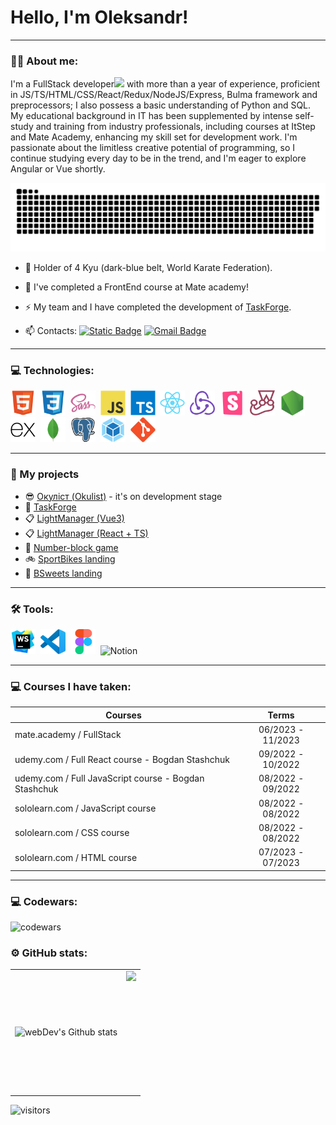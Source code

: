 # Hello, I'm Oleksandr!

---

### :man_technologist: About me:

I'm a FullStack developer<img src="https://media.giphy.com/media/WUlplcMpOCEmTGBtBW/giphy.gif" width="30px"> with more than a year of experience, proficient in JS/TS/HTML/CSS/React/Redux/NodeJS/Express, Bulma
framework and preprocessors; I also possess a basic understanding of Python and SQL. My educational background in IT
has been supplemented by intense self-study and training from industry professionals, including courses at ItStep and
Mate Academy, enhancing my skill set for development work. I'm passionate about the limitless creative potential of
programming, so I continue studying every day to be in the trend, and I'm eager to explore Angular or Vue shortly.

<p align="center">
 <img width="600" src="assets/github-snake.svg" alt="snake"/>
</p>

- :1st_place_medal: Holder of 4 Kyu (dark-blue belt, World Karate Federation).

- :seedling: I've completed a FrontEnd course at Mate academy!

- :zap: My team and I have completed the development of [TaskForge](https://github.com/mate-oct28-team19/taskforge).

- :mailbox: Contacts: [![Static Badge](https://img.shields.io/badge/-oleksandr_shtonda-blue%3Fstyle%3Dflat%26logo%3DTelegram%26logoColor%3Dwhite?logo=telegram&color=blue)](https://t.me/oleksandr_shtonda) [![Gmail Badge](https://img.shields.io/badge/-Gmail-red?style=flat&logo=Gmail&logoColor=white)](mailto:oleksandrshtonda@gmail.com)

---

### 💻 Technologies:

<div>
  <img src="https://github.com/devicons/devicon/blob/master/icons/html5/html5-original.svg" title="html5" alt="html5" width="40" height="40"/>&nbsp;
  <img src="https://github.com/devicons/devicon/blob/master/icons/css3/css3-original.svg" title="css" alt="css" width="40" height="40"/>&nbsp;
  <img src="https://github.com/devicons/devicon/blob/master/icons/sass/sass-original.svg" title="sass/scss" alt="sass/scss" width="40" height="40"/>&nbsp;
  <img src="https://github.com/devicons/devicon/blob/master/icons/javascript/javascript-original.svg" title="javascript" alt="javascript" width="40" height="40"/>&nbsp;
  <img src="https://github.com/devicons/devicon/blob/master/icons/typescript/typescript-original.svg" title="typescript" alt="typescript" width="40" height="40"/>&nbsp;
  <img src="https://github.com/devicons/devicon/blob/master/icons/react/react-original.svg" title="reactjs" alt="reactjs" width="40" height="40"/>&nbsp;
  <img src="https://github.com/devicons/devicon/blob/master/icons/redux/redux-original.svg" title="redux" alt="redux" width="40" height="40"/>&nbsp;
  <img src="https://github.com/devicons/devicon/blob/master/icons/storybook/storybook-original.svg" title="StoryBook" alt="StoryBook" width="40" height="40"/>&nbsp;
  <img src="https://github.com/devicons/devicon/blob/master/icons/jest/jest-plain.svg" title="jest" alt="jest" width="40" height="40"/>&nbsp;
  <img src="https://github.com/devicons/devicon/blob/master/icons/nodejs/nodejs-original.svg" title="nodejs" alt="nodejs" width="40" height="40"/>&nbsp;
  <img src="https://github.com/devicons/devicon/blob/master/icons/express/express-original.svg" title="express" alt="express" width="40" height="40"/>&nbsp;
  <img src="https://github.com/devicons/devicon/blob/master/icons/mongodb/mongodb-original.svg" title="mongodb" alt="mongodb" width="40" height="40"/>&nbsp;
  <img src="https://github.com/devicons/devicon/blob/master/icons/postgresql/postgresql-original.svg" title="postgresql" alt="postgresql" width="40" height="40"/>&nbsp;
  <img src="https://github.com/devicons/devicon/blob/master/icons/webpack/webpack-original.svg" title="webpack" alt="webpack" width="40" height="40"/>&nbsp;
  <img src="https://github.com/devicons/devicon/blob/master/icons/git/git-original.svg" title="git" alt="git" width="40" height="40"/>&nbsp;
</div>

---

### 📂 My projects

- 😎 [Окуліст (Okulist)](https://github.com/Optic-Okulist/Optic_okulist) - it's on development stage
- 📆 [TaskForge](https://github.com/mate-oct28-team19/taskforge)
- 📋 [LightManager (Vue3)](https://github.com/oleksandrshtonda/vue3_todo-app)
- 📋 [LightManager (React + TS)](https://github.com/oleksandrshtonda/todo-app-with-api)
- :game_die: [Number-block game](https://github.com/oleksandrshtonda/2048-game)
- :bike: [SportBikes landing](https://github.com/oleksandrshtonda/mybike-landing)
- :cookie: [BSweets landing](https://github.com/oleksandrshtonda/bakerlab-landing)

---

### 🛠 Tools:

<div>
  <img src="https://github.com/devicons/devicon/blob/master/icons/webstorm/webstorm-original.svg" title="webstorm" alt="webstorm" width="40" height="40"/>&nbsp;
  <img src="https://github.com/devicons/devicon/blob/master/icons/vscode/vscode-original.svg" title="vscode" alt="vscode" width="40" height="40"/>&nbsp;
  <img src="https://github.com/devicons/devicon/blob/master/icons/figma/figma-original.svg" title="figma" alt="figma" width="40" height="40"/>&nbsp;
  <img src="https://upload.wikimedia.org/wikipedia/commons/e/e9/Notion-logo.svg" title="Notion" alt="Notion" width="40" height="40"/>&nbsp;
</div>

---

### 💻 Courses I have taken:

| Courses                                                         | Terms             |
| ----------------------------------------------------------------| :---------------: |
| mate.academy / FullStack                                        | 06/2023 - 11/2023 |
| udemy.com / Full React course - Bogdan Stashchuk                | 09/2022 - 10/2022 |
| udemy.com / Full JavaScript course - Bogdan Stashchuk           | 08/2022 - 09/2022 |
| sololearn.com / JavaScript course                               | 08/2022 - 08/2022 |
| sololearn.com / CSS course                                      | 08/2022 - 08/2022 |
| sololearn.com / HTML course                                     | 07/2023 - 07/2023 |

--- 

### 💻 Codewars:

![codewars](https://www.codewars.com/users/wildovaniy/badges/large)

### ⚙️ GitHub stats:

<table>
  <tr>
    <td>
      <img align="left" src="http://github-readme-streak-stats.herokuapp.com?user=oleksandrshtonda&theme=transparent&hide_border=true" alt="webDev's Github stats" />
    </td>
    <td>
      <img height="195px" align="right" src="https://github-readme-stats.vercel.app/api/top-langs/?username=oleksandrshtonda&theme=vision-friendly-dark&hide=liquid" />
    </td>
  </tr>
</table>

![visitors](https://visitor-badge.laobi.icu/badge?page_id=oleksandrshtonda)
